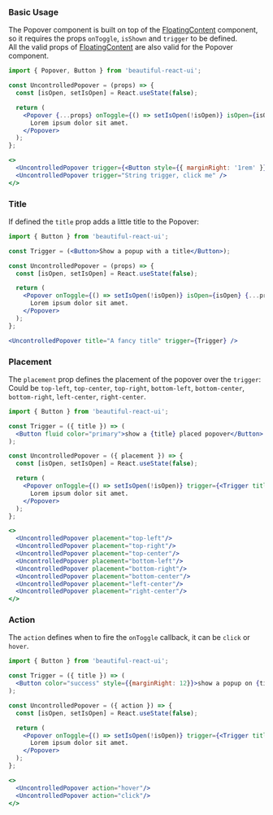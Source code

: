 ### Basic Usage

The Popover component is built on top of the [FloatingContent](#/Components/Elements/Popover) component, so it 
requires the props `onToggle`, `isShown` and `trigger` to be defined.
<br/>
All the valid props of [FloatingContent](#/Components/Elements/Popover) are also valid for the Popover component.

```jsx
import { Popover, Button } from 'beautiful-react-ui';

const UncontrolledPopover = (props) => {
  const [isOpen, setIsOpen] = React.useState(false); 

  return (
    <Popover {...props} onToggle={() => setIsOpen(!isOpen)} isOpen={isOpen}>
      Lorem ipsum dolor sit amet.
    </Popover>
  );
};

<>
  <UncontrolledPopover trigger={<Button style={{ marginRight: '1rem' }}>Button trigger, click me</Button>} />
  <UncontrolledPopover trigger="String trigger, click me" />
</>
```


### Title

If defined the `title` prop adds a little title to the Popover:

```jsx
import { Button } from 'beautiful-react-ui';

const Trigger = (<Button>Show a popup with a title</Button>);

const UncontrolledPopover = (props) => {
  const [isOpen, setIsOpen] = React.useState(false); 

  return (
    <Popover onToggle={() => setIsOpen(!isOpen)} isOpen={isOpen} {...props}>
      Lorem ipsum dolor sit amet.
    </Popover>
  );
};

<UncontrolledPopover title="A fancy title" trigger={Trigger} />
```

### Placement

The `placement` prop defines the placement of the popover over the `trigger`:
Could be `top-left`, `top-center`, `top-right`, `bottom-left`, `bottom-center`, `bottom-right`, `left-center`, `right-center`.


```jsx
import { Button } from 'beautiful-react-ui';

const Trigger = ({ title }) => (
  <Button fluid color="primary">show a {title} placed popover</Button>
);

const UncontrolledPopover = ({ placement }) => {
  const [isOpen, setIsOpen] = React.useState(false); 

  return (
    <Popover onToggle={() => setIsOpen(!isOpen)} trigger={<Trigger title={placement} />} placement={placement} isOpen={isOpen}>
      Lorem ipsum dolor sit amet.
    </Popover>
  );
};

<>
  <UncontrolledPopover placement="top-left"/>
  <UncontrolledPopover placement="top-right"/>
  <UncontrolledPopover placement="top-center"/>
  <UncontrolledPopover placement="bottom-left"/>
  <UncontrolledPopover placement="bottom-right"/>
  <UncontrolledPopover placement="bottom-center"/>
  <UncontrolledPopover placement="left-center"/>
  <UncontrolledPopover placement="right-center"/>
</>
```


### Action

The `action` defines when to fire the `onToggle` callback, it can be `click` or `hover`.

```jsx
import { Button } from 'beautiful-react-ui';

const Trigger = ({ title }) => (
  <Button color="success" style={{marginRight: 12}}>show a popup on {title}</Button>
);

const UncontrolledPopover = ({ action }) => {
  const [isOpen, setIsOpen] = React.useState(false); 

  return (
    <Popover onToggle={() => setIsOpen(!isOpen)} trigger={<Trigger title={action} />} isOpen={isOpen} action={action}>
      Lorem ipsum dolor sit amet.
    </Popover>
  );
};

<>
  <UncontrolledPopover action="hover"/>
  <UncontrolledPopover action="click"/>
</>
```
